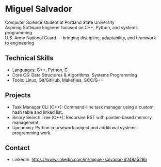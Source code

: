 # Miguel Salvador

Computer Science student at Portland State University  
Aspiring Software Engineer focused on C++, Python, and systems programming  
U.S. Army National Guard — bringing discipline, adaptability, and teamwork to engineering

## Technical Skills
- Languages: C++, Python, C
- Core CS: Data Structures & Algorithms, Systems Programming
- Tools: Linux, Git/GitHub, Makefiles, GCC/G++

## Projects
- Task Manager CLI (C++): Command-line task manager using a custom hash table and linked list.
- Binary Search Tree (C++): Recursive BST with pointer-based memory management.
- Upcoming: Python coursework project and additional systems programming work.

## Contact
- LinkedIn: https://www.linkedin.com/in/miguel-salvador-4049a528b
